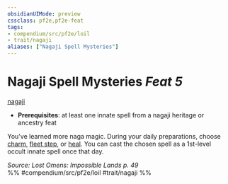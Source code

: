 ```yaml
---
obsidianUIMode: preview
cssclass: pf2e,pf2e-feat
tags:
- compendium/src/pf2e/loil
- trait/nagaji
aliases: ["Nagaji Spell Mysteries"]
---
```

# Nagaji Spell Mysteries  *Feat 5*  
[nagaji](rules/traits/nagaji-loil.md)  

- **Prerequisites**: at least one innate spell from a nagaji heritage or ancestry feat

You've learned more naga magic. During your daily preparations, choose [charm](compendium/spells/charm.md), [fleet step](compendium/spells/fleet-step.md), or [heal](compendium/spells/heal.md). You can cast the chosen spell as a 1st-level occult innate spell once that day.

*Source: Lost Omens: Impossible Lands p. 49*  
%% #compendium/src/pf2e/loil #trait/nagaji %%